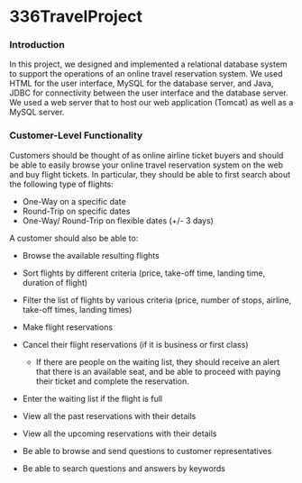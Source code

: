 # 336TravelProject


### Introduction

In this project, we designed and implemented a relational database system to support the operations of an online travel reservation system. 
We used HTML for the user interface, MySQL for the database server, and Java, JDBC for connectivity between the user interface and 
the database server. 
We used a web server that to host our web application (Tomcat) as well as a MySQL server.

### Customer-Level Functionality
Customers should be thought of as online airline ticket buyers and should be able to easily 
browse your online travel reservation system on the web and buy flight tickets. In particular, they 
should be able to first search about the following type of flights:

 - One-Way on a specific date
 - Round-Trip on specific dates
 - One-Way/ Round-Trip on flexible dates (+/- 3 days)

A customer should also be able to: 
 - Browse the available resulting flights 
 - Sort flights by different criteria (price, take-off time, landing time, duration of flight)
 - Filter the list of flights by various criteria (price, number of stops, airline, take-off times, 
landing times)
 - Make flight reservations
 - Cancel their flight reservations (if it is business or first class)
    - If there are people on the waiting list, they should receive an alert that there is an available seat, and be able to proceed with paying their ticket and complete the 
reservation.

 - Enter the waiting list if the flight is full
 - View all the past reservations with their details
 - View all the upcoming reservations with their details
 - Be able to browse and send questions to customer representatives
 - Be able to search questions and answers by keywords
